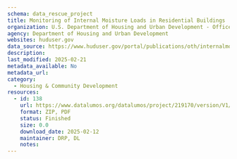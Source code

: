 ```yaml
---
schema: data_rescue_project 
title: Monitoring of Internal Moisture Loads in Residential Buildings
organization: U.S. Department of Housing and Urban Development - Office of Policy Development and Research
agency: Department of Housing and Urban Development
websites: huduser.gov
data_source: https://www.huduser.gov/portal/publications/oth/internalmoistureload.html
description: 
last_modified: 2025-02-21
metadata_available: No
metadata_url: 
category:
  - Housing & Community Development 
resources:
  - id: 138
    url: https://www.datalumos.org/datalumos/project/219170/version/V1/view
    format: ZIP, PDF
    status: Finished
    size: 0.0
    download_date: 2025-02-12
    maintainer: DRP, DL
    notes: 
---
```

